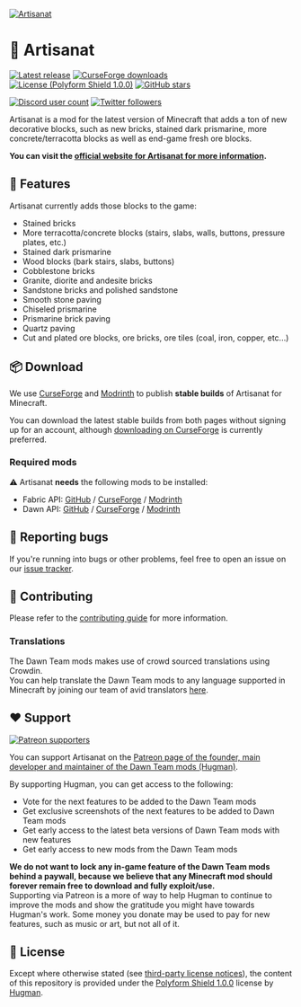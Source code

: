 [![Artisanat](https://dawnteammc.github.io/artisanat/images/header.png)](https://dawnteammc.github.io/artisanat)

# 🧱 Artisanat
[![Latest release](https://img.shields.io/github/release/DawnTeamMC/Artisanat.svg)](https://github.com/DawnTeamMC/Artisanat/releases/latest)
[![CurseForge downloads](http://cf.way2muchnoise.eu/full_artisanat_downloads.svg)](https://www.curseforge.com/minecraft/mc-mods/artisanat)
[![License (Polyform Shield 1.0.0)](https://img.shields.io/badge/code%20license-Polyform%20Shield%201.0.0-green.svg?style=flat-square)](https://polyformproject.org/licenses/shield/1.0.0/)
[![GitHub stars](https://img.shields.io/github/stars/DawnTeamMC/Artisanat.svg?style=flat-square)]()

[![Discord user count](https://img.shields.io/discord/504608980799062036.svg?logoColor=FFFFFF&logo=discord&color=7289DA&style=flat-square)](https://discord.gg/8ksTVJu)
[![Twitter followers](https://img.shields.io/twitter/follow/DawnTeamMC.svg?logo=twitter&label=twitter&style=flat-square)](https://twitter.com/DawnTeamMC)

Artisanat is a mod for the latest version of Minecraft that adds a ton of new decorative blocks, such as new bricks, stained dark prismarine, more concrete/terracotta blocks as well as end-game fresh ore blocks.

**You can visit the [official website for Artisanat for more information](https://dawnteammc.github.io/artisanat).**

## 👾 Features
Artisanat currently adds those blocks to the game:

- Stained bricks
- More terracotta/concrete blocks (stairs, slabs, walls, buttons, pressure plates, etc.)
- Stained dark prismarine
- Wood blocks (bark stairs, slabs, buttons)
- Cobblestone bricks
- Granite, diorite and andesite bricks
- Sandstone bricks and polished sandstone
- Smooth stone paving
- Chiseled prismarine
- Prismarine brick paving
- Quartz paving
- Cut and plated ore blocks, ore bricks, ore tiles (coal, iron, copper, etc...)

## 📦 Download
We use [CurseForge](https://www.curseforge.com/minecraft/mc-mods/artisanat) and [Modrinth](https://modrinth.com/mod/artisanat) to publish **stable builds** of Artisanat for Minecraft.

You can download the latest stable builds from both pages without signing up for an account, although [downloading on CurseForge](https://www.curseforge.com/minecraft/mc-mods/artisanat) is currently preferred.

### Required mods
⚠ Artisanat **needs** the following mods to be installed:

- Fabric API: [GitHub](https://github.com/FabricMC/fabric) / [CurseForge](https://www.curseforge.com/minecraft/mc-mods/fabric-api) / [Modrinth](https://modrinth.com/mod/fabric-api)
- Dawn API: [GitHub](https://github.com/DawnTeamMC/DawnAPI) / [CurseForge](https://www.curseforge.com/minecraft/mc-mods/dawn) / [Modrinth](https://modrinth.com/mod/dawn)

## 🐛 Reporting bugs
If you're running into bugs or other problems, feel free to open an issue on our [issue tracker](https://github.com/DawnTeamMC/Artisanat/issues).

## 🔧 Contributing
Please refer to the [contributing guide](https://github.com/DawnTeamMC/Artisanat/blob/master/CONTRIBUTING.md) for more information.

### Translations
The Dawn Team mods makes use of crowd sourced translations using Crowdin.  
You can help translate the Dawn Team mods to any language supported in Minecraft by joining our team of avid translators [here](https://crowdin.com/project/dawnteam).

## ❤️ Support
[![Patreon supporters](https://img.shields.io/endpoint.svg?url=https%3A%2F%2Fshieldsio-patreon.vercel.app%2Fapi%3Fusername%3DHugman%26type%3Dpatrons&style=flat-square)](https://patreon.com/Hugman)

You can support Artisanat on the [Patreon page of the founder, main developer and maintainer of the Dawn Team mods (Hugman)](https://patreon.com/Hugman).

By supporting Hugman, you can get access to the following:

- Vote for the next features to be added to the Dawn Team mods
- Get exclusive screenshots of the next features to be added to Dawn Team mods
- Get early access to the latest beta versions of Dawn Team mods with new features
- Get early access to new mods from the Dawn Team mods

**We do not want to lock any in-game feature of the Dawn Team mods behind a paywall, because we believe that any Minecraft mod should forever remain free to download and fully exploit/use.**  
Supporting via Patreon is a more of way to help Hugman to continue to improve the mods and show the gratitude you might have towards Hugman's work.
Some money you donate may be used to pay for new features, such as music or art, but not all of it.

## 📜 License

Except where otherwise stated (see [third-party license notices](thirdparty/NOTICE.txt)), the content of this repository is provided
under the [Polyform Shield 1.0.0](LICENSE.md) license by [Hugman](https://github.com/Hugman76).
